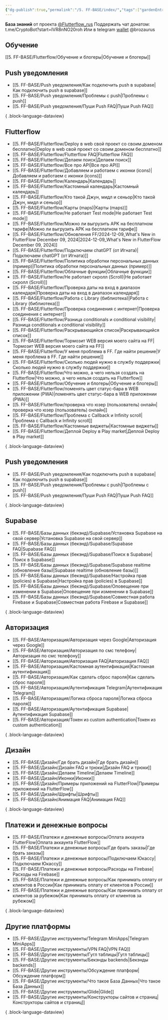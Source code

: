 ```yaml
---
{"dg-publish":true,"permalink":"/5. FF-BASE/index/","tags":["gardenEntry"],"created":"2024-10-24T15:23:33.976-03:00","updated":"2025-01-16T15:58:21.324-03:00"}
---
```



**База знаний** от проекта  [@Flutterflow_rus](https://t.me/flutterflow_rus) 
Поддержать чат донатом:
t.me/CryptoBot?start=IVR8nNO20roh
Или в telegram [wallet](https://t.me/wallet) @brozaurus

## Обучение
[[5. FF-BASE/Flutterflow/Обучение и блогеры\|Обучение и блогеры]]

## Push уведомления
- [[5. FF-BASE/Push уведомления/Как подключить push в supabase\|Как подключить push в supabase]]
- [[5. FF-BASE/Push уведомления/Проблемы с push\|Проблемы с push]]
- [[5. FF-BASE/Push уведомления/Пуши Push FAQ\|Пуши Push FAQ]]

{ .block-language-dataview}

## Flutterflow
- [[5. FF-BASE/Flutterflow/Deploy в web свой проект со своим доменом бесплатно\|Deploy в web свой проект со своим доменом бесплатно]]
- [[5. FF-BASE/Flutterflow/Flutterflow FAQ\|Flutterflow FAQ]]
- [[5. FF-BASE/Flutterflow/Делаем поиск\|Делаем поиск]]
- [[5. FF-BASE/Flutterflow/Все про API\|Все про API]]
- [[5. FF-BASE/Flutterflow/Добавляем и работаем с иконки (icons)\|Добавляем и работаем с иконки (icons)]]
- [[5. FF-BASE/Flutterflow/Календарь\|Календарь]]
- [[5. FF-BASE/Flutterflow/Кастомный календарь\|Кастомный календарь]]
- [[5. FF-BASE/Flutterflow/Кто такой Джун, мидл и сеньор\|Кто такой Джун, мидл и сеньор]]
- [[5. FF-BASE/Flutterflow/Карты (maps)\|Карты (maps)]]
- [[5. FF-BASE/Flutterflow/Не работает Test mode\|Не работает Test mode]]
- [[5. FF-BASE/Flutterflow/Можно ли выгрузить APK на бесплатном тарифе\|Можно ли выгрузить APK на бесплатном тарифе]]
- [[5. FF-BASE/Flutterflow/Обновления FF/2024-12-09_What's New in FlutterFlow  December 09, 2024\|2024-12-09_What's New in FlutterFlow  December 09, 2024]]
- [[5. FF-BASE/Flutterflow/Подключаем chatGPT (от Игната)\|Подключаем chatGPT (от Игната)]]
- [[5. FF-BASE/Flutterflow/Политика обработки персональных данных (пример)\|Политика обработки персональных данных (пример)]]
- [[5. FF-BASE/Flutterflow/Облачные функции\|Облачные функции]]
- [[5. FF-BASE/Flutterflow/Не работает скролл (Scroll)\|Не работает скролл (Scroll)]]
- [[5. FF-BASE/Flutterflow/Проверка даты на вход в диапазон календаря\|Проверка даты на вход в диапазон календаря]]
- [[5. FF-BASE/Flutterflow/Работа с Library (библиотека)\|Работа с Library (библиотека)]]
- [[5. FF-BASE/Flutterflow/Проверка соединения с интернет\|Проверка соединения с интернет]]
- [[5. FF-BASE/Flutterflow/Разница conditionals и conditional visibility\|Разница conditionals и conditional visibility]]
- [[5. FF-BASE/Flutterflow/Раскрывающийся список\|Раскрывающийся список]]
- [[5. FF-BASE/Flutterflow/Тормозит WEB версия моего сайта на FF\|Тормозит WEB версия моего сайта на FF]]
- [[5. FF-BASE/Flutterflow/У меня проблема в FF. Где найти решение\|У меня проблема в FF. Где найти решение]]
- [[5. FF-BASE/Flutterflow/Сколько людей нужно в службу поддержки\|Сколько людей нужно в службу поддержки]]
- [[5. FF-BASE/Flutterflow/Что можно, а чего нельзя создать на Flutterflow\|Что можно, а чего нельзя создать на Flutterflow]]
- [[5. FF-BASE/Flutterflow/Обучение и блогеры\|Обучение и блогеры]]
- [[5. FF-BASE/Flutterflow/поменять цвет статус-бара в WEB приложении (PWA)\|поменять цвет статус-бара в WEB приложении (PWA)]]
- [[5. FF-BASE/Flutterflow/проверка что юзер (пользователь) онлайн\|проверка что юзер (пользователь) онлайн]]
- [[5. FF-BASE/Flutterflow/Проблема с Callback и Infinity scroll\|Проблема с Callback и Infinity scroll]]
- [[5. FF-BASE/Flutterflow/Кастомные виджеты\|Кастомные виджеты]]
- [[5. FF-BASE/Flutterflow/Деплой Deploy в Play market\|Деплой Deploy в Play market]]

{ .block-language-dataview}
## Push уведомления
- [[5. FF-BASE/Push уведомления/Как подключить push в supabase\|Как подключить push в supabase]]
- [[5. FF-BASE/Push уведомления/Проблемы с push\|Проблемы с push]]
- [[5. FF-BASE/Push уведомления/Пуши Push FAQ\|Пуши Push FAQ]]

{ .block-language-dataview}

## Supabase
- [[5. FF-BASE/Базы данных (бекэнд)/Supabase/Установка Supabase на свой сервер\|Установка Supabase на свой сервер]]
- [[5. FF-BASE/Базы данных (бекэнд)/Supabase/Supabase FAQ\|Supabase FAQ]]
- [[5. FF-BASE/Базы данных (бекэнд)/Supabase/Поиск в Supabase\|Поиск в Supabase]]
- [[5. FF-BASE/Базы данных (бекэнд)/Supabase/Supabase realtime (обновление базы)\|Supabase realtime (обновление базы)]]
- [[5. FF-BASE/Базы данных (бекэнд)/Supabase/Настройка прав (policies) в Supabase\|Настройка прав (policies) в Supabase]]
- [[5. FF-BASE/Базы данных (бекэнд)/Supabase/Оповещение при изменении в Supabase\|Оповещение при изменении в Supabase]]
- [[5. FF-BASE/Базы данных (бекэнд)/Supabase/Совместная работа Firebase и Supabase\|Совместная работа Firebase и Supabase]]

{ .block-language-dataview}

## Авторизация
- [[5. FF-BASE/Авторизация/Авторизация через Google\|Авторизация через Google]]
- [[5. FF-BASE/Авторизация/Авторизация по смс телефону\|Авторизация по смс телефону]]
- [[5. FF-BASE/Авторизация/Авторизация FAQ\|Авторизация FAQ]]
- [[5. FF-BASE/Авторизация/Кастомная аутентификация\|Кастомная аутентификация]]
- [[5. FF-BASE/Авторизация/Как сделать сброс пароля\|Как сделать сброс пароля]]
- [[5. FF-BASE/Авторизация/Аутентификация Telegram\|Аутентификация Telegram]]
- [[5. FF-BASE/Авторизация/Логика сброса пароля\|Логика сброса пароля]]
- [[5. FF-BASE/Авторизация/Аутентификация Supabase\|Аутентификация Supabase]]
- [[5. FF-BASE/Авторизация/Токен из custom authentication\|Токен из custom authentication]]

{ .block-language-dataview}

## Дизайн
- [[5. FF-BASE/Дизайн/Где брать дизайн\|Где брать дизайн]]
- [[5. FF-BASE/Дизайн/Дизайн FAQ и трюки\|Дизайн FAQ и трюки]]
- [[5. FF-BASE/Дизайн/Делаем Timeline\|Делаем Timeline]]
- [[5. FF-BASE/Дизайн/Иконки\|Иконки]]
- [[5. FF-BASE/Дизайн/Примеры приложений на FlutterFlow\|Примеры приложений на FlutterFlow]]
- [[5. FF-BASE/Дизайн/Шрифты\|Шрифты]]
- [[5. FF-BASE/Дизайн/Анимация FAQ\|Анимация FAQ]]

{ .block-language-dataview}

## Платежи и денежные вопросы
- [[5. FF-BASE/Платежи и денежные вопросы/Оплата аккаунта FlutterFlow\|Оплата аккаунта FlutterFlow]]
- [[5. FF-BASE/Платежи и денежные вопросы/Где брать заказы\|Где брать заказы]]
- [[5. FF-BASE/Платежи и денежные вопросы/Подключаем Юкассу\|Подключаем Юкассу]]
- [[5. FF-BASE/Платежи и денежные вопросы/Расходы на Firebase\|Расходы на Firebase]]
- [[5. FF-BASE/Платежи и денежные вопросы/Как принимать оплату от клиентов в России\|Как принимать оплату от клиентов в России]]
- [[5. FF-BASE/Платежи и денежные вопросы/Как принимать оплату от клиентов за рубежом\|Как принимать оплату от клиентов за рубежом]]

{ .block-language-dataview}

## Другие платформы
- [[5. FF-BASE/Другие инструменты/Telegram MiniApps\|Telegram MiniApps]]
- [[5. FF-BASE/Другие инструменты/VPN FAQ\|VPN FAQ]]
- [[5. FF-BASE/Другие инструменты/Гугл таблицы\|Гугл таблицы]]
- [[5. FF-BASE/Другие инструменты/Бекэнды backends\|Бекэнды backends]]
- [[5. FF-BASE/Другие инструменты/Обсуждение платформ\|Обсуждение платформ]]
- [[5. FF-BASE/Другие инструменты/Что такое База Данных\|Что такое База Данных]]
- [[5. FF-BASE/Другие инструменты/Glide\|Glide]]
- [[5. FF-BASE/Другие инструменты/Конструкторы сайтов и страниц\|Конструкторы сайтов и страниц]]

{ .block-language-dataview}

